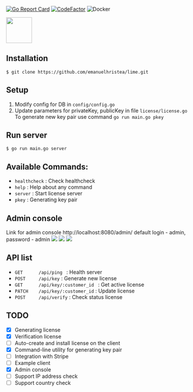 [![Go Report Card](https://goreportcard.com/badge/github.com/emanuelhristea/lime)](https://goreportcard.com/report/github.com/emanuelhristea/lime) [![CodeFactor](https://www.codefactor.io/repository/github/emanuelhristea/lime/badge)](https://www.codefactor.io/repository/github/emanuelhristea/lime) ![Docker](https://github.com/emanuelhristea/lime/workflows/Docker/badge.svg) 

<img src="https://raw.githubusercontent.com/emanuelhristea/lime/master/.github/assets/lime.png" height="70" />


## Installation 
```
$ git clone https://github.com/emanuelhristea/lime.git
```


## Setup
1. Modify config for DB in `config/config.go`
2. Update parameters for privateKey, publicKey in file `license/license.go` 
To generate new key pair use command ```go run main.go pkey```

## Run server
```
$ go run main.go server 
```

## Available Commands:
- `healthcheck` : Check healthcheck
- `help` : Help about any command
- `server` : Start license server
- `pkey` : Generating key pair


## Admin console
Link for admin console http://localhost:8080/admin/
default login - admin, password - admin
<img src="https://raw.githubusercontent.com/emanuelhristea/lime/master/.github/assets/admin/login.png" />
<img src="https://raw.githubusercontent.com/emanuelhristea/lime/master/.github/assets/admin/customers.png" />
<img src="https://raw.githubusercontent.com/emanuelhristea/lime/master/.github/assets/admin/subscriptions.png" />


## API list
* `GET      /api/ping ` : Health server
* `POST     /api/key` : Generate new license
* `GET      /api/key/:customer_id ` : Get active license
* `PATCH    /api/key/:customer_id` : Update license
* `POST     /api/verify` : Check status license


## TODO
- [x] Generating license
- [x] Verification license
- [ ] Auto-create and install license on the client
- [x] Command-line utility for generating key pair 
- [ ] Integration with Stripe
- [ ] Example client
- [x] Admin console
- [ ] Support IP address check
- [ ] Support country check
